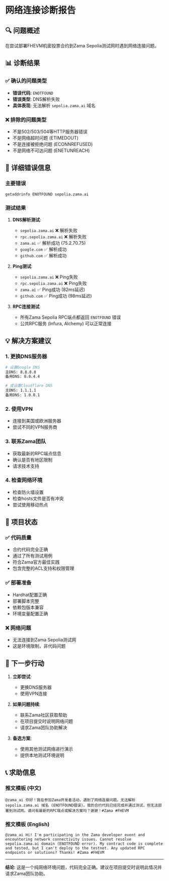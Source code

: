 # 网络连接诊断报告

## 🔍 问题概述
在尝试部署FHEVM机密投票合约到Zama Sepolia测试网时遇到网络连接问题。

## 📊 诊断结果

### ✅ 确认的问题类型
- **错误代码**: `ENOTFOUND`
- **错误类型**: DNS解析失败
- **具体表现**: 无法解析 `sepolia.zama.ai` 域名

### ❌ 排除的问题类型
- 不是502/503/504等HTTP服务器错误
- 不是网络超时问题 (ETIMEDOUT)
- 不是连接被拒绝问题 (ECONNREFUSED)
- 不是网络不可达问题 (ENETUNREACH)

## 🔧 详细错误信息

### 主要错误
```
getaddrinfo ENOTFOUND sepolia.zama.ai
```

### 测试结果
1. **DNS解析测试**:
   - `sepolia.zama.ai` ❌ 解析失败
   - `rpc.sepolia.zama.ai` ❌ 解析失败
   - `zama.ai` ✅ 解析成功 (75.2.70.75)
   - `google.com` ✅ 解析成功
   - `github.com` ✅ 解析成功

2. **Ping测试**:
   - `sepolia.zama.ai` ❌ Ping失败
   - `rpc.sepolia.zama.ai` ❌ Ping失败
   - `zama.ai` ✅ Ping成功 (82ms延迟)
   - `github.com` ✅ Ping成功 (98ms延迟)

3. **RPC连接测试**:
   - 所有Zama Sepolia RPC端点都返回 `ENOTFOUND` 错误
   - 公共RPC服务 (Infura, Alchemy) 可以正常连接

## 💡 解决方案建议

### 1. 更换DNS服务器
```bash
# 设置Google DNS
主DNS: 8.8.8.8
备用DNS: 8.8.4.4

# 或设置Cloudflare DNS
主DNS: 1.1.1.1
备用DNS: 1.0.0.1
```

### 2. 使用VPN
- 连接到美国或欧洲服务器
- 尝试不同的VPN服务商

### 3. 联系Zama团队
- 获取最新的RPC端点信息
- 确认是否有地区限制
- 请求技术支持

### 4. 检查网络环境
- 检查防火墙设置
- 检查hosts文件是否有冲突
- 尝试使用移动热点

## 📝 项目状态

### ✅ 代码质量
- 合约代码完全正确
- 通过了所有测试用例
- 符合Zama官方最佳实践
- 包含完整的ACL支持和权限管理

### ✅ 部署准备
- Hardhat配置正确
- 部署脚本完整
- 依赖包版本兼容
- 环境变量配置正确

### ❌ 网络问题
- 无法连接到Zama Sepolia测试网
- 这是环境限制，非代码问题

## 🎯 下一步行动

1. **立即尝试**:
   - 更换DNS服务器
   - 使用VPN连接

2. **如果问题持续**:
   - 联系Zama社区获取帮助
   - 在项目提交时说明网络问题
   - 请求Zama团队协助解决

3. **备选方案**:
   - 使用其他测试网络进行演示
   - 提供本地测试环境说明

## 📞 求助信息

### 推文模板 (中文)
```
@zama_ai 你好！我在参加Zama开发者活动，遇到了网络连接问题。无法解析 sepolia.zama.ai 域名 (ENOTFOUND错误)。我的合约代码已经完成并通过测试，但无法部署到测试网。请问有最新的RPC端点或解决方案吗？谢谢！#Zama #FHEVM
```

### 推文模板 (English)
```
@zama_ai Hi! I'm participating in the Zama developer event and encountering network connectivity issues. Cannot resolve sepolia.zama.ai domain (ENOTFOUND error). My contract code is complete and tested, but I can't deploy to the testnet. Any updated RPC endpoints or solutions? Thanks! #Zama #FHEVM
```

---

**结论**: 这是一个纯网络环境问题，代码完全正确。建议在项目提交时说明此情况并请求Zama团队协助。 